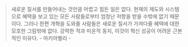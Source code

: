 > 새로운 질서를 만들어내는 것만큼 어렵고 힘든 일은 없다. 현재의 제도와 시스템으로 혜택을 보고 있는 모든 사람들로부터 엄청난 저항을 받을 수밖에 없기 때문이다. 그러나 한편 개혁을 도와줄 사람들은 새로운 질서가 가져다줄 혜택에 대한 모호한 그림밖에 없다. 강력한 적과 미온적 동지, 이것이 혁신 성공이 어려운 근본적인 이유다. - 마키아벨리 - 